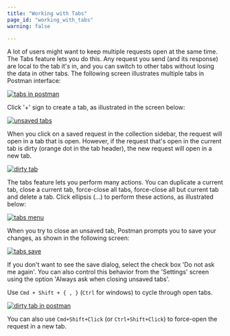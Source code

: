 ```yaml
---
title: "Working with Tabs"
page_id: "working_with_tabs"
warning: false

---
```


A lot of users might want to keep multiple requests open at the same time. The Tabs feature lets you do this. Any request you send (and its response) are local to the tab it's in, and you can switch to other tabs without losing the data in other tabs. The following screen illustrates multiple tabs in Postman interface:

[![tabs in postman](https://s3.amazonaws.com/postman-static-getpostman-com/postman-docs/Multiple_Tabs2.png)](https://s3.amazonaws.com/postman-static-getpostman-com/postman-docs/Multiple_Tabs2.png)

Click '+' sign to create a tab, as illustrated in the screen below:

[![unsaved tabs](https://s3.amazonaws.com/postman-static-getpostman-com/postman-docs/Multiple_Tabs1.png)](https://s3.amazonaws.com/postman-static-getpostman-com/postman-docs/Multiple_Tabs1.png)

 When you click on a saved request in the collection sidebar, the request will open in a tab that is open. However, if the request that's open in the current tab is dirty (orange dot in the tab header), the new request will open in a new tab.

 [![dirty tab](https://s3.amazonaws.com/postman-static-getpostman-com/postman-docs/Multiple_Tabs1_Dirty.png)](https://s3.amazonaws.com/postman-static-getpostman-com/postman-docs/Multiple_Tabs1_Dirty.png)

 The tabs feature lets you perform many actions. You can duplicate a current tab, close a current tab, force-close all tabs, force-close all but current tab and delete a tab. Click ellipsis (...) to perform these actions, as illustrated below:

[![tabs menu](https://s3.amazonaws.com/postman-static-getpostman-com/postman-docs/Multiple_Tabs3.png)](https://s3.amazonaws.com/postman-static-getpostman-com/postman-docs/Multiple_Tabs3.png)

When you try to close an unsaved tab, Postman prompts you to save your changes, as shown in the following screen:

[![tabs save](https://s3.amazonaws.com/postman-static-getpostman-com/postman-docs/Multiple_Tabs_Save.png)](https://s3.amazonaws.com/postman-static-getpostman-com/postman-docs/Multiple_Tabs_Save.png)

If you don't want to see the save dialog, select the check box 'Do not ask me again'. You can also control this behavior from the 'Settings' screen using the option 'Always ask when closing unsaved tabs'. 


Use `Cmd + Shift + { , }` (`Ctrl` for windows) to cycle through open tabs.


[![dirty tab in postman](https://www.getpostman.com/img/v1/docs/tabs/dirtytab.png)](https://www.getpostman.com/img/v1/docs/tabs/dirtytab.png)

You can also use `Cmd+Shift+Click` (or `Ctrl+Shift+Click`) to force-open the request in a new tab.